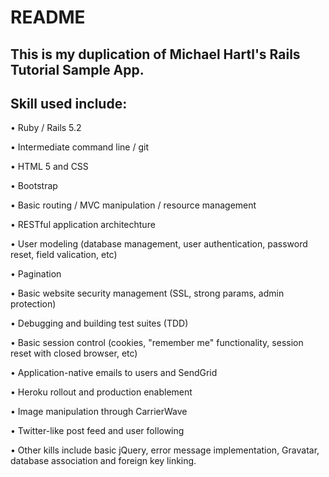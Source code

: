 # README

## This is my duplication of Michael Hartl's Rails Tutorial Sample App. 

## Skill used include:

• Ruby / Rails 5.2

• Intermediate command line / git

• HTML 5 and CSS

• Bootstrap

• Basic routing / MVC manipulation / resource management

• RESTful application architechture

• User modeling (database management, user authentication, password reset, field valication, etc)

• Pagination

• Basic website security management (SSL, strong params, admin protection) 

• Debugging and building test suites (TDD)

• Basic session control (cookies, "remember me" functionality, session reset with closed browser, etc)

• Application-native emails to users and SendGrid

• Heroku rollout and production enablement

• Image manipulation through CarrierWave

• Twitter-like post feed and user following

• Other kills include basic jQuery, error message implementation, Gravatar, database association and foreign key linking.



